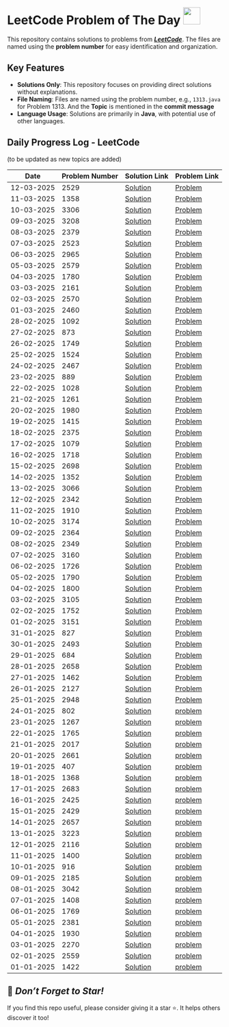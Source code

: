 # LeetCode Problem of The Day <img src="https://github.com/user-attachments/assets/99ff7926-a1b7-47ee-a405-2fceab56a804" width="40">

This repository contains solutions to problems from ***[LeetCode](https://leetcode.com/problemset/)***. The files are named using the **problem number** for easy identification and organization.

## Key Features
- **Solutions Only**: This repository focuses on providing direct solutions without explanations.
- **File Naming**: Files are named using the problem number, e.g., `1313.java` for Problem 1313. And the **Topic** is mentioned in the **commit message**
- **Language Usage**: Solutions are primarily in **Java**, with potential use of other languages.

## Daily Progress Log - LeetCode

(to be updated as new topics are added)

| Date       | Problem Number | Solution Link                         | Problem Link                          |
|------------|----------------|---------------------------------------|---------------------------------------|
| 12-03-2025 | 2529 | [Solution](./2529.java) | [Problem](https://leetcode.com/problems/maximum-count-of-positive-integer-and-negative-integer/description/?envType=daily-question&envId=2025-03-12) |
| 11-03-2025 | 1358 | [Solution](./1358.java) | [Problem](https://leetcode.com/problems/number-of-substrings-containing-all-three-characters/description/?envType=daily-question&envId=2025-03-11) |
| 10-03-2025 | 3306 | [Solution](./3306.java) | [Problem](https://leetcode.com/problems/count-of-substrings-containing-every-vowel-and-k-consonants-ii/description/?envType=daily-question&envId=2025-03-10) |
| 09-03-2025 | 3208 | [Solution](./3208.java) | [Problem](https://leetcode.com/problems/alternating-groups-ii/description/?envType=daily-question&envId=2025-03-09) |
| 08-03-2025 | 2379 | [Solution](./2379.java) | [Problem](https://leetcode.com/problems/minimum-recolors-to-get-k-consecutive-black-blocks/description/?envType=daily-question&envId=2025-03-08) |
| 07-03-2025 | 2523 | [Solution](./2523.java) | [Problem](https://leetcode.com/problems/closest-prime-numbers-in-range/description/?envType=daily-question&envId=2025-03-07) |
| 06-03-2025 | 2965 | [Solution](./2965.java) | [Problem](https://leetcode.com/problems/find-missing-and-repeated-values/description/?envType=daily-question&envId=2025-03-06) |
| 05-03-2025 | 2579 | [Solution](./2579.java) | [Problem](https://leetcode.com/problems/count-total-number-of-colored-cells/?envType=daily-question&envId=2025-03-05) |
| 04-03-2025 | 1780 | [Solution](./1780.java) | [Problem](https://leetcode.com/problems/check-if-number-is-a-sum-of-powers-of-three/description/?envType=daily-question&envId=2025-03-04) |
| 03-03-2025 | 2161 | [Solution](./2161.java) | [Problem](https://leetcode.com/problems/partition-array-according-to-given-pivot/description/?envType=daily-question&envId=2025-03-03) |
| 02-03-2025 | 2570 | [Solution](./2570.java) | [Problem](https://leetcode.com/problems/merge-two-2d-arrays-by-summing-values/description/?envType=daily-question&envId=2025-03-02) |
| 01-03-2025 | 2460 | [Solution](./2460.java) | [Problem](https://leetcode.com/problems/apply-operations-to-an-array/description/?envType=daily-question&envId=2025-03-01) |
| 28-02-2025 | 1092 | [Solution](./1092.java) | [Problem](https://leetcode.com/problems/shortest-common-supersequence/description/?envType=daily-question&envId=2025-02-28) |
| 27-02-2025 | 873  | [Solution](./873.java)  | [Problem](https://leetcode.com/problems/length-of-longest-fibonacci-subsequence/description/?envType=daily-question&envId=2025-02-27) |
| 26-02-2025 | 1749 | [Solution](./1749.java) | [Problem](https://leetcode.com/problems/maximum-absolute-sum-of-any-subarray/description/?envType=daily-question&envId=2025-02-26) |
| 25-02-2025 | 1524 | [Solution](./1524.java) | [Problem](https://leetcode.com/problems/number-of-sub-arrays-with-odd-sum/?envType=daily-question&envId=2025-02-25) |
| 24-02-2025 | 2467 | [Solution](./2467.java) | [Problem](https://leetcode.com/problems/most-profitable-path-in-a-tree/description/?envType=daily-question&envId=2025-02-24) |
| 23-02-2025 | 889  | [Solution](./889.java)  | [Problem](https://leetcode.com/problems/construct-binary-tree-from-preorder-and-postorder-traversal/description/?envType=daily-question&envId=2025-02-23) |
| 22-02-2025 | 1028 | [Solution](./1028.java) | [Problem](https://leetcode.com/problems/recover-a-tree-from-preorder-traversal/description/?envType=daily-question&envId=2025-02-22) |
| 21-02-2025 | 1261 | [Solution](./1261.java) | [Problem](https://leetcode.com/problems/find-elements-in-a-contaminated-binary-tree/description/?envType=daily-question&envId=2025-02-21) |
| 20-02-2025 | 1980 | [Solution](./1980.java) | [Problem](https://leetcode.com/problems/find-unique-binary-string/description/?envType=daily-question&envId=2025-02-20) |
| 19-02-2025 | 1415 | [Solution](./1415.java) | [Problem](https://leetcode.com/problems/the-k-th-lexicographical-string-of-all-happy-strings-of-length-n/description/?envType=daily-question&envId=2025-02-19) |
| 18-02-2025 | 2375 | [Solution](./2375.java) | [Problem](https://leetcode.com/problems/construct-smallest-number-from-di-string/description/?envType=daily-question&envId=2025-02-18) |
| 17-02-2025 | 1079 | [Solution](./1079.java) | [Problem](https://leetcode.com/problems/letter-tile-possibilities/description/?envType=daily-question&envId=2025-02-17) |
| 16-02-2025 | 1718 | [Solution](./1718.java) | [Problem](https://leetcode.com/problems/construct-the-lexicographically-largest-valid-sequence/description/?envType=daily-question&envId=2025-02-16) |
| 15-02-2025 | 2698 | [Solution](./2698.java) | [Problem](https://leetcode.com/problems/find-the-punishment-number-of-an-integer/description/?envType=daily-question&envId=2025-02-15) |
| 14-02-2025 | 1352 | [Solution](./1352.java) | [Problem](https://leetcode.com/problems/product-of-the-last-k-numbers/description/?envType=daily-question&envId=2025-02-14) |
| 13-02-2025 | 3066 | [Solution](./3066.java) | [Problem](https://leetcode.com/problems/minimum-operations-to-exceed-threshold-value-ii/description/?envType=daily-question&envId=2025-02-13) |
| 12-02-2025 | 2342 | [Solution](./2342.java) | [Problem](https://leetcode.com/problems/max-sum-of-a-pair-with-equal-sum-of-digits/description/?envType=daily-question&envId=2025-02-12) |
| 11-02-2025 | 1910 | [Solution](./1910.java) | [Problem](https://leetcode.com/problems/remove-all-occurrences-of-a-substring/description/?envType=daily-question&envId=2025-02-11) |
| 10-02-2025 | 3174 | [Solution](./3174.java) | [Problem](https://leetcode.com/problems/clear-digits/description/?envType=daily-question&envId=2025-02-10) |
| 09-02-2025 | 2364 | [Solution](./2364.java) | [Problem](https://leetcode.com/problems/count-number-of-bad-pairs/description/?envType=daily-question&envId=2025-02-09) |
| 08-02-2025 | 2349 | [Solution](./2349.java) | [Problem](https://leetcode.com/problems/design-a-number-container-system/description/?envType=daily-question&envId=2025-02-08) |
| 07-02-2025 | 3160 | [Solution](./3160.java) | [Problem](https://leetcode.com/problems/find-the-number-of-distinct-colors-among-the-balls/description/?envType=daily-question&envId=2025-02-07) |
| 06-02-2025 | 1726 | [Solution](./1726.java) | [Problem](https://leetcode.com/problems/tuple-with-same-product/description/?envType=daily-question&envId=2025-02-06) |
| 05-02-2025 | 1790 | [Solution](./1790.java) | [Problem](https://leetcode.com/problems/check-if-one-string-swap-can-make-strings-equal/description/?envType=daily-question&envId=2025-02-05) |
| 04-02-2025 | 1800 | [Solution](./1800.java) | [Problem](https://leetcode.com/problems/maximum-ascending-subarray-sum/description/?envType=daily-question&envId=2025-02-04) |
| 03-02-2025 | 3105 | [Solution](./3105.java) | [Problem](https://leetcode.com/problems/longest-strictly-increasing-or-strictly-decreasing-subarray/description/?envType=daily-question&envId=2025-02-03) |
| 02-02-2025 | 1752 | [Solution](./1752.java) | [Problem](https://leetcode.com/problems/check-if-array-is-sorted-and-rotated/description/?envType=daily-question&envId=2025-02-02) |
| 01-02-2025 | 3151 | [Solution](./3151.java) | [Problem](https://leetcode.com/problems/special-array-i/description/?envType=daily-question&envId=2025-02-01) |
| 31-01-2025 | 827  | [Solution](./827.java)  | [Problem](https://leetcode.com/problems/making-a-large-island/description/?envType=daily-question&envId=2025-01-31) |
| 30-01-2025 | 2493 | [Solution](./2493.java) | [Problem](https://leetcode.com/problems/divide-nodes-into-the-maximum-number-of-groups/description/?envType=daily-question&envId=2025-01-30) |
| 29-01-2025 | 684  | [Solution](./684.java)  | [Problem](https://leetcode.com/problems/redundant-connection/description/?envType=daily-question&envId=2025-01-29) |
| 28-01-2025 | 2658 | [Solution](./2658.java) | [Problem](https://leetcode.com/problems/maximum-number-of-fish-in-a-grid/?envType=daily-question&envId=2025-01-28) |
| 27-01-2025 | 1462 | [Solution](./1462.java) | [Problem](https://leetcode.com/problems/course-schedule-iv/description/?envType=daily-question&envId=2025-01-27) |
| 26-01-2025 | 2127 | [Solution](./2127.java) | [Problem](https://leetcode.com/problems/maximum-employees-to-be-invited-to-a-meeting/description/?envType=daily-question&envId=2025-01-26) |
| 25-01-2025 | 2948 | [Solution](./2948.java) | [Problem](https://leetcode.com/problems/make-lexicographically-smallest-array-by-swapping-elements/description/?envType=daily-question&envId=2025-01-25) |
| 24-01-2025 | 802  | [Solution](./802.java)  | [problem](https://leetcode.com/problems/find-eventual-safe-states/description/?envType=daily-question&envId=2025-01-24) |
| 23-01-2025 | 1267 | [Solution](./1267.java) | [problem](https://leetcode.com/problems/count-servers-that-communicate/description/?envType=daily-question&envId=2025-01-23) |
| 22-01-2025 | 1765 | [Solution](./1765.java) | [problem](https://leetcode.com/problems/map-of-highest-peak/?envType=daily-question&envId=2025-01-22) |
| 21-01-2025 | 2017 | [Solution](./2017.java) | [problem](https://leetcode.com/problems/grid-game/description/?envType=daily-question&envId=2025-01-21) |
| 20-01-2025 | 2661 | [Solution](./2661.java) | [problem](https://leetcode.com/problems/first-completely-painted-row-or-column/description/?envType=daily-question&envId=2025-01-20) |
| 19-01-2025 | 407  | [Solution](./407.java)  | [problem](https://leetcode.com/problems/trapping-rain-water-ii/description/?envType=daily-question&envId=2025-01-19) |
| 18-01-2025 | 1368 | [Solution](./1368.java) | [problem](https://leetcode.com/problems/minimum-cost-to-make-at-least-one-valid-path-in-a-grid/description/?envType=daily-question&envId=2025-01-18) |
| 17-01-2025 | 2683 | [Solution](./2683.java) | [problem](https://leetcode.com/problems/neighboring-bitwise-xor/description/?envType=daily-question&envId=2025-01-17) |
| 16-01-2025 | 2425 | [Solution](./2425.java) | [problem](https://leetcode.com/problems/bitwise-xor-of-all-pairings/description/?envType=daily-question&envId=2025-01-16) |
| 15-01-2025 | 2429 | [Solution](./2429.java) | [problem](https://leetcode.com/problems/minimize-xor/description/?envType=daily-question&envId=2025-01-15) |
| 14-01-2025 | 2657 | [Solution](./2657.java) | [problem](https://leetcode.com/problems/find-the-prefix-common-array-of-two-arrays/description/?envType=daily-question&envId=2025-01-14) |
| 13-01-2025 | 3223 | [Solution](./3223.java) | [problem](https://leetcode.com/problems/minimum-length-of-string-after-operations/description/?envType=daily-question&envId=2025-01-13) |
| 12-01-2025 | 2116 | [Solution](./2116.java) | [problem](https://leetcode.com/problems/check-if-a-parentheses-string-can-be-valid/description/?envType=daily-question&envId=2025-01-12) |
| 11-01-2025 | 1400 | [Solution](./1400.java) | [problem](https://leetcode.com/problems/construct-k-palindrome-strings/description/?envType=daily-question&envId=2025-01-11) |
| 10-01-2025 | 916  | [Solution](./916.java)  | [problem](https://leetcode.com/problems/word-subsets/description/?envType=daily-question&envId=2025-01-10) |
| 09-01-2025 | 2185 | [Solution](./2185.java) | [problem](https://leetcode.com/problems/counting-words-with-a-given-prefix/description/?envType=daily-question&envId=2025-01-09) |
| 08-01-2025 | 3042 | [Solution](./3042.java) | [problem](https://leetcode.com/problems/count-prefix-and-suffix-pairs-i/description/?envType=daily-question&envId=2025-01-08) |
| 07-01-2025 | 1408 | [Solution](./1408.java) | [problem](https://leetcode.com/problems/string-matching-in-an-array/description/?envType=daily-question&envId=2025-01-07) |
| 06-01-2025 | 1769 | [Solution](./1769.java) | [problem](https://leetcode.com/problems/minimum-number-of-operations-to-move-all-balls-to-each-box/description/?envType=daily-question&envId=2025-01-06) |
| 05-01-2025 | 2381 | [Solution](./2381.java) | [problem](https://leetcode.com/problems/shifting-letters-ii/description/?envType=daily-question&envId=2025-01-05) |
| 04-01-2025 | 1930 | [Solution](./1930.java) | [problem](https://leetcode.com/problems/unique-length-3-palindromic-subsequences/description/?envType=daily-question&envId=2025-01-04) |
| 03-01-2025 | 2270 | [Solution](./2270.java) | [problem](https://leetcode.com/problems/number-of-ways-to-split-array/description/?envType=daily-question&envId=2025-01-03) |
| 02-01-2025 | 2559 | [Solution](./2559.java) | [problem](https://leetcode.com/problems/count-vowel-strings-in-ranges/description/?envType=daily-question&envId=2025-01-02) |
| 01-01-2025 | 1422 | [Solution](./1422.java) | [problem](https://leetcode.com/problems/maximum-score-after-splitting-a-string/description/?envType=daily-question&envId=2025-01-01) |

## 🌟 *Don’t Forget to Star!*
If you find this repo useful, please consider giving it a star ⭐. It helps others discover it too!
